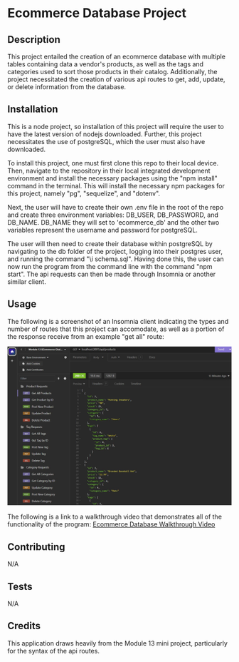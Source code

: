 # Ecommerce Database Project

## Description
This project entailed the creation of an ecommerce database with multiple tables containing data a vendor's products, as well as the tags and categories used to sort those products in their catalog.  Additionally, the project necessitated the creation of various api routes to get, add, update, or delete information from the database.  

## Installation
This is a node project, so installation of this project will require the user to have the latest version of nodejs downloaded.  Further, this project necessitates the use of postgreSQL, which the user must also have downloaded. 

To install this project, one must first clone this repo to their local device.  Then, navigate to the repository in their local integrated development environment and install the necessary packages using the "npm install" command in the terminal.  This will install the necessary npm packages for this project, namely "pg", "sequelize", and "dotenv".  

Next, the user will have to create their own .env  file in the root of the repo and create three environment variables: DB_USER, DB_PASSWORD, and DB_NAME.  DB_NAME they will set to 'ecommerce_db' and the other two variables represent the username and password for postgreSQL.    

The user will then need to create their database within postgreSQL by navigating to the db folder of the project, logging into their postgres user, and running the command "\i schema.sql". Having done this, the user can now run the program from the command line with the command "npm start".  The api requests can then be made through Insomnia or another similar client.

## Usage
The following is a screenshot of an Insomnia client indicating the types and number of routes that this project can accomodate, as well as a portion of the response receive from an example "get all" route:

![insomnia routes screenshot](./images/insomnia-routes-screenshot.JPG)

The following is a link to a walkthrough video that demonstrates all of the functionality of the program:
[Ecommerce Database Walkthrough Video](https://drive.google.com/file/d/1mlFyh4KM5QN6yuIoUyRZ-jc6YcSdn8Mz/view)

## Contributing
N/A

## Tests
N/A

## Credits
This application draws heavily from the Module 13 mini project, particularly for the syntax of the api routes.

